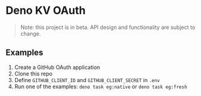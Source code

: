 # Deno KV OAuth

> Note: this project is in beta. API design and functionality are subject to
> change.

## Examples

1. Create a GitHub OAuth application
1. Clone this repo
1. Define `GITHUB_CLIENT_ID` and `GITHUB_CLIENT_SECRET` in `.env`
1. Run one of the examples: `deno task eg:native` or `deno task eg:fresh`

